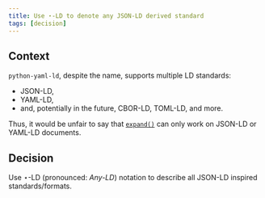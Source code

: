 ```yaml
---
title: Use ⋆-LD to denote any JSON-LD derived standard
tags: [decision]
---
```


## Context

`python-yaml-ld`, despite the name, supports multiple LD standards:

* JSON-LD,
* YAML-LD,
* and, potentially in the future, CBOR-LD, TOML-LD, and more.

Thus, it would be unfair to say that [`expand()`](/expand/) can only work on JSON-LD or YAML-LD documents.

## Decision

Use ⋆-LD (pronounced: *Any-LD*) notation to describe all JSON-LD inspired standards/formats.
